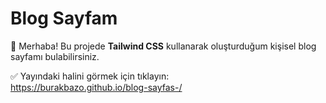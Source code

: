 # Blog Sayfam

📰 Merhaba! Bu projede **Tailwind CSS** kullanarak oluşturduğum kişisel blog sayfamı bulabilirsiniz.

✅ Yayındaki halini görmek için tıklayın:  
https://burakbazo.github.io/blog-sayfas-/


